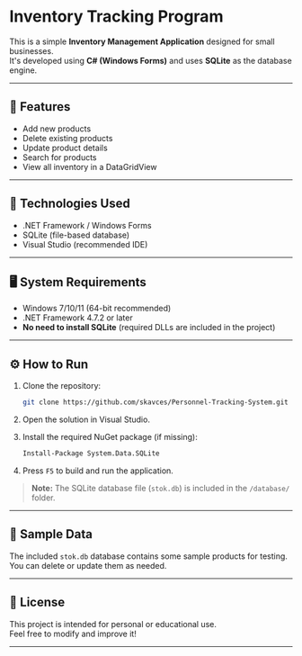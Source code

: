 # Inventory Tracking Program

This is a simple **Inventory Management Application** designed for small businesses.  
It's developed using **C# (Windows Forms)** and uses **SQLite** as the database engine.

---

## 🚀 Features

- Add new products  
- Delete existing products  
- Update product details  
- Search for products  
- View all inventory in a DataGridView

---

## 🧰 Technologies Used

- .NET Framework / Windows Forms  
- SQLite (file-based database)  
- Visual Studio (recommended IDE)

---

## 🖥️ System Requirements

- Windows 7/10/11 (64-bit recommended)  
- .NET Framework 4.7.2 or later  
- **No need to install SQLite** (required DLLs are included in the project)

---

## ⚙️ How to Run

1. Clone the repository:
    ```bash
    git clone https://github.com/skavces/Personnel-Tracking-System.git
    ```

2. Open the solution in Visual Studio.

3. Install the required NuGet package (if missing):
    ```bash
    Install-Package System.Data.SQLite
    ```

4. Press `F5` to build and run the application.

> **Note:** The SQLite database file (`stok.db`) is included in the `/database/` folder.

---

## 🧪 Sample Data

The included `stok.db` database contains some sample products for testing.  
You can delete or update them as needed.

---

## 📝 License

This project is intended for personal or educational use.  
Feel free to modify and improve it!

---
